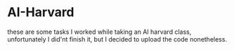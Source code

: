 # AI-Harvard

these are some tasks I worked while taking an AI harvard class, unfortunately I did'nt finish it, but I decided to upload the code nonetheless.
